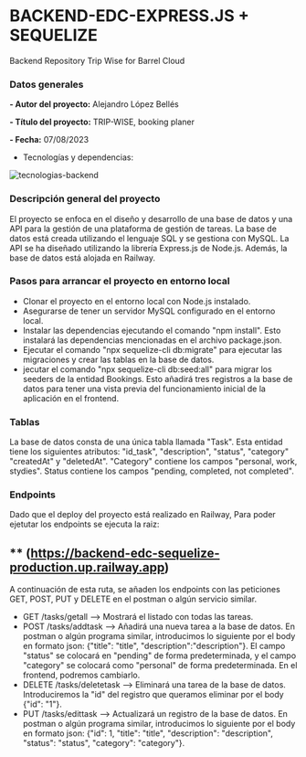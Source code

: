 # BACKEND-EDC-EXPRESS.JS + SEQUELIZE
Backend Repository Trip Wise for Barrel Cloud

### Datos generales

**- Autor del proyecto:** Alejandro López Bellés

**- Título del proyecto:** TRIP-WISE, booking planer

**- Fecha:** 07/08/2023

- Tecnologías y dependencias: 

![tecnologias-backend](https://github.com/alopezbelles/barrel-cloud-backend/assets/113507322/d521d2c8-dc8c-4f05-9926-f263808f120e)

### Descripción general del proyecto 

El proyecto se enfoca en el diseño y desarrollo de una base de datos y una API para la gestión de una plataforma de gestión de tareas. La base de datos está creada 
utilizando el lenguaje SQL y se gestiona con MySQL. La API se ha diseñado utilizando la librería Express.js de Node.js. Además, la base de datos está alojada en Railway.

### Pasos para arrancar el proyecto en entorno local
- Clonar el proyecto en el entorno local con Node.js instalado. 
- Asegurarse de tener un servidor MySQL configurado en el entorno local.
- Instalar las dependencias ejecutando el comando "npm install". Esto instalará las dependencias mencionadas en el archivo package.json.
- Ejecutar el comando "npx sequelize-cli db:migrate" para ejecutar las migraciones y crear las tablas en la base de datos.
- jecutar el comando "npx sequelize-cli db:seed:all" para migrar los seeders de la entidad Bookings. Esto añadirá tres registros a la base de datos para tener una vista previa del funcionamiento inicial de la aplicación en el frontend.

### Tablas
La base de datos consta de una única tabla llamada "Task". Esta entidad tiene los siguientes atributos: "id_task", "description", "status", "category" "createdAt" y "deletedAt". "Category" contiene los campos "personal, work, stydies". Status contiene los campos "pending, completed, not completed".

### Endpoints
Dado que el deploy del proyecto está realizado en Railway, Para poder ejetutar los endpoints se ejecuta la raiz:
## ** (https://backend-edc-sequelize-production.up.railway.app)

A continuación de esta ruta, se añaden los endpoints con las peticiones GET, POST, PUT y DELETE en el postman o algún servicio similar. 

- GET /tasks/getall --> Mostrará el listado con todas las tareas.
- POST /tasks/addtask --> Añadirá una nueva tarea a la base de datos. En postman o algún programa similar, introducimos lo siguiente por el body en formato json: {"title": "title", "description":"description"}. El campo "status" se colocará en "pending" de forma predeterminada, y el campo "category" se colocará como "personal" de forma predeterminada. En el frontend, podremos cambiarlo.  
- DELETE /tasks/deletetask --> Eliminará una tarea de la base de datos. Introduciremos la "id" del registro que queramos eliminar por el body {"id": "1"}.
- PUT /tasks/edittask --> Actualizará un registro de la base de datos. En postman o algún programa similar, introducimos lo siguiente por el body en formato json: {"id": 1, "title": "title", "description": "description", "status": "status", "category": "category"}.
